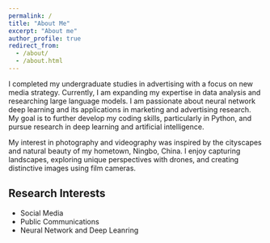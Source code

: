```yaml
---
permalink: /
title: "About Me"
excerpt: "About me"
author_profile: true
redirect_from: 
  - /about/
  - /about.html
---
```


I completed my undergraduate studies in advertising with a focus on new media strategy. Currently, I am expanding my expertise in data analysis and researching large language models. I am passionate about neural network deep learning and its applications in marketing and advertising research. My goal is to further develop my coding skills, particularly in Python, and pursue research in deep learning and artificial intelligence.

My interest in photography and videography was inspired by the cityscapes and natural beauty of my hometown, Ningbo, China. I enjoy capturing landscapes, exploring unique perspectives with drones, and creating distinctive images using film cameras.

## Research Interests
- Social Media
- Public Communications
- Neural Network and Deep Leanring